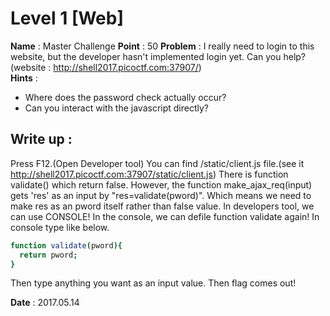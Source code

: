 # Level 1 [Web]  
**Name** : Master Challenge
**Point** : 50
**Problem** : I really need to login to this website, but the developer hasn't implemented login yet. Can you help?  
(website : http://shell2017.picoctf.com:37907/)  
**Hints** : 
+ Where does the password check actually occur?  
+ Can you interact with the javascript directly?  

## Write up :  
Press F12.(Open Developer tool)
You can find /static/client.js file.(see it http://shell2017.picoctf.com:37907/static/client.js)
There is function validate() which return false.
However, the function make_ajax_req(input) gets 'res' as an input by "res=validate(pword)".
Which means we need to make res as an pword itself rather than false value.
In developers tool, we can use CONSOLE!
In the console, we can defile function validate again!
In console type like below.

```bash
function validate(pword){
  return pword;
}
```
Then type anything you want as an input value.
Then flag comes out!

**Date** : 2017.05.14
